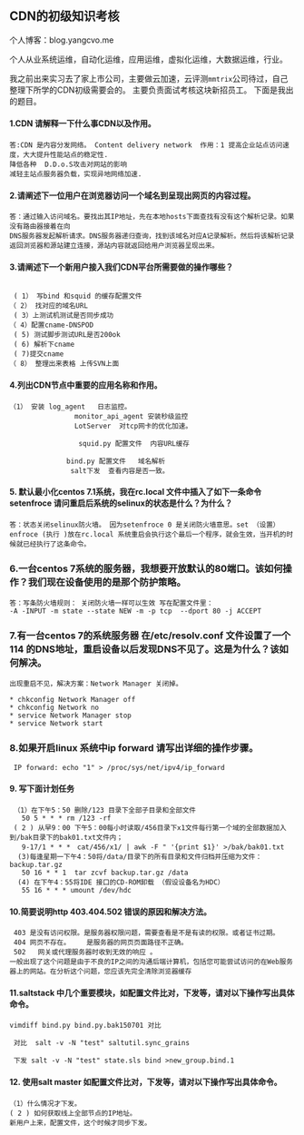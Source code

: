 ## CDN的初级知识考核

个人博客：blog.yangcvo.me

个人从业系统运维，自动化运维，应用运维，虚拟化运维，大数据运维，行业。

我之前出来实习去了家上市公司，主要做云加速，云评测`mmtrix`公司待过，自己整理下所学的CDN初级需要会的。
主要负责面试考核这块新招员工。
下面是我出的题目。



#### 1.CDN 请解释一下什么事CDN以及作用。
```
答:CDN 是内容分发网络。 Content delivery network  作用：1 提高企业站点访问速度，大大提升性能站点的稳定性.
降低各种  D.D.o.S攻击对网站的影响 
减轻主站点服务器负载，实现异地网络加速.
```

#### 2.请阐述下一位用户在浏览器访问一个域名到呈现出网页的内容过程。

```
答：通过输入访问域名。要找出其IP地址，先在本地hosts下面查找有没有这个解析记录。如果没有路由器接着在向
DNS服务器发起解析请求。DNS服务器递归查询，找到该域名对应A记录解析。然后将该解析记录返回浏览器和源站建立连接，源站内容就返回给用户浏览器呈现出来。
```

#### 3.请阐述下一个新用户接入我们CDN平台所需要做的操作哪些？

```
 
 ( 1） 写bind 和squid 的缓存配置文件
（ 2） 找对应的域名URL
 ( 3）上测试机测试是否同步成功
（ 4）配置cname-DNSPOD
 ( 5) 测试脚步测试URL是否200ok
 ( 6) 解析下cname
 ( 7)提交cname
（ 8） 整理出来表格 上传SVN上面

```

####  4.列出CDN节点中重要的应用名称和作用。

```
（1） 安装 log_agent   日志监控。
                monitor_api_agent 安装秒级监控
                LotServer  对tcp网卡的优化加速。

                 squid.py 配置文件  内容URL缓存

              bind.py 配置文件   域名解析
               salt下发  查看内容是否一致。
```

#### 5. 默认最小化centos 7.1系统，我在rc.local 文件中插入了如下一条命令setenfroce 请问重启后系统的selinux的状态是什么？为什么？

```
答：状态关闭selinux防火墙。 因为setenfroce 0 是关闭防火墙意思。set （设置） enfroce (执行 )放在rc.local 系统重启会执行这个最后一个程序，就会生效，当开机的时候就已经执行了这条命令。
```



### 6.一台centos 7系统的服务器，我想要开放默认的80端口。该如何操作？我们现在设备使用的是那个防护策略。
```
答：写条防火墙规则： 关闭防火墙一样可以生效 写在配置文件里：
-A -INPUT -m state --state NEW -m -p tcp  --dport 80 -j ACCEPT
```

### 7.有一台centos 7的系统服务器 在/etc/resolv.conf 文件设置了一个114 的DNS地址，重启设备以后发现DNS不见了。这是为什么？该如何解决。

```
出现重启不见，解决方案：Network Manager 关闭掉。

* chkconfig Network Manager off      
* chkconfig Network no
* service Network Manager stop
* service Network start

```
### 8.如果开启linux 系统中ip forward 请写出详细的操作步骤。

```
 IP forward: echo "1" > /proc/sys/net/ipv4/ip_forward
```
#### 9. 写下面计划任务
```
 （1）在下午5：50 删除/123 目录下全部子目录和全部文件
   50 5 * * * rm /123 -rf
 ( 2 ) 从早9：00 下午5：00每小时读取/456目录下x1文件每行第一个域的全部数据加入到/bak目录下的bak01.txt文件内；
   9-17/1 * * *　cat/456/x1/ | awk -F " '{print $1}' >/bak/bak01.txt
  (3)每逢星期一下午4：50将/data/目录下的所有目录和文件归档并压缩为文件：backup.tar.gz
   50 16 * * 1  tar zcvf backup.tar.gz /data
  (4) 在下午4：55将IDE 接口的CD-ROM卸载 （假设设备名为HDC）
   55 16 * * * umount /dev/hdc
```

#### 10.简要说明http 403.404.502 错误的原因和解决方法。
```
 403 是没有访问权限。是服务器权限问题，需要查看是不是有读的权限。或者证书过期。
 404 网页不存在。    是服务器的网页页面路径不正确。   
 502   网关或代理服务器时收到无效的响应 。
一般出现了这个问题是由于不良的IP之间的沟通后端计算机，包括您可能尝试访问的在Web服务器上的网站。在分析这个问题，您应该先完全清除浏览器缓存
```

#### 11.saltstack 中几个重要模块，如配置文件比对，下发等，请对以下操作写出具体命令。

```
vimdiff bind.py bind.py.bak150701 对比

 对比  salt -v -N "test" saltutil.sync_grains

 下发 salt -v -N "test" state.sls bind >new_group.bind.1
```

#### 12. 使用salt master 如配置文件比对，下发等，请对以下操作写出具体命令。

```
（1）什么情况才下发。
( 2 ) 如何获取线上全部节点的IP地址。
新用户上来，配置文件，这个时候才同步下发。
```
